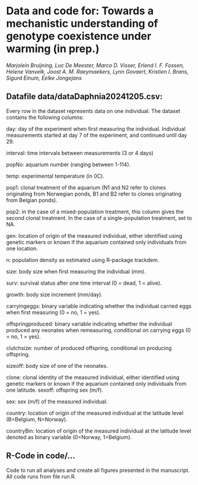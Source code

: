 # Data and code for: Towards a mechanistic understanding of genotype coexistence under warming (in prep.)
<i>Marjolein Bruijning, Luc De Meester, Marco D. Visser, Erlend I. F. Fossen, Helene Vanvelk, Joost A. M. Raeymaekers, Lynn Govaert, Kristien I. Brans, Sigurd Einum, Eelke Jongejans</i>

## Datafile data/dataDaphnia20241205.csv:
Every row in the dataset represents data on one individual. The dataset contains the following columns:

day: day of the experiment when first measuring the individual. Individual measurements started at day 7 of the experiment, and continued until day 29.

interval: time intervals between measurements (3 or 4 days)

popNo: aquarium number (ranging between 1-114).

temp: experimental temperature (in 0C).

pop1: clonal treatment of the aquarium (N1 and N2 refer to clones originating from Norwegian ponds, B1 and B2 refer to clones originating from Belgian ponds).

pop2: in the case of a mixed-population treatment, this column gives the second clonal treatment. In the case of a single-population treatment, set to NA.

gen: location of origin of the measured individual, either identified using genetic markers or known if the aquarium contained only individuals from one location.

n: population density as estimated using R-package trackdem.

size: body size when first measuring the individual (mm).

surv: survival status after one time interval (0 = dead, 1 = alive).

growth: body size increment (mm/day).

carryingeggs: binary variable indicating whether the individual carried eggs when first measuring (0 = no, 1 = yes).

offspringproduced: binary variable indicating whether the individual produced any neonates when remeasuring, conditional on carrying eggs (0 = no, 1 = yes).

clutchsize: number of produced offspring, conditional on producing offspring.

sizeoff: body size of one of the neonates.

clone: clonal identity of the measured individual, either identified using genetic markers or known if the aquarium contained only individuals from one latitude.
sexoff: offspring sex (m/f).

sex: sex (m/f) of the measured individual.

country: location of origin of the measured individual at the latitude level (B=Belgium, N=Norway).

countryBin: location of origin of the measured individual at the latitude level denoted as binary variable (0=Norway, 1=Belgium).


## R-Code in code/…
Code to run all analyses and create all figures presented in the manuscript. All code runs from file run.R.
